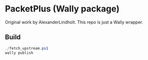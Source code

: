 # PacketPlus (Wally package)

Original work by AlexanderLindholt. This repo is just a Wally wrapper.

## Build
```powershell
./fetch_upstream.ps1
wally publish
```
